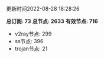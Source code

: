 更新时间2022-08-28 18:28:26

**总订阅: 73**
**总节点: 2633**
**有效节点: 716**
- v2ray节点: 299
- ss节点: 396
- trojan节点: 21

